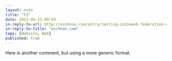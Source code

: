 ```yaml
---
layout: note
title: "t1"
date: 2013-06-23 09:59
in-reply-to-url: http://eschnou.com/entry/testing-indieweb-federation-with-waterpigscouk-aaronpareckicom-and--62-24908.html
in-reply-to-title: "eschnou.com"
tags: [Website, Web]
published: true
---
```


Here is another comment, but using a more generic format.